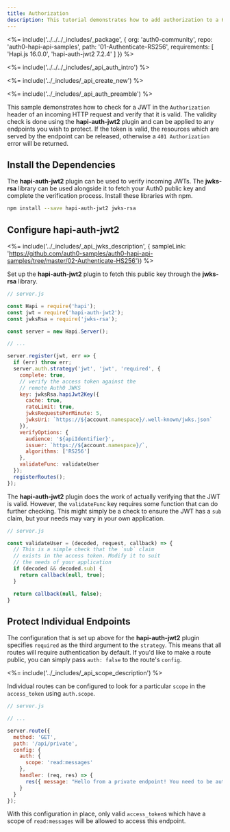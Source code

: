 ```yaml
---
title: Authorization
description: This tutorial demonstrates how to add authorization to a Hapi.js API
---
```


<%= include('../../../_includes/_package', {
  org: 'auth0-community',
  repo: 'auth0-hapi-api-samples',
  path: '01-Authenticate-RS256',
  requirements: [
    'Hapi.js 16.0.0',
    'hapi-auth-jwt2 7.2.4'
  ]
}) %>

<%= include('../../../_includes/_api_auth_intro') %>

<%= include('../_includes/_api_create_new') %>

<%= include('../_includes/_api_auth_preamble') %>

This sample demonstrates how to check for a JWT in the `Authorization` header of an incoming HTTP request and verify that it is valid. The validity check is done using the **hapi-auth-jwt2** plugin and can be applied to any endpoints you wish to protect. If the token is valid, the resources which are served by the endpoint can be released, otherwise a `401 Authorization` error will be returned.

## Install the Dependencies

The **hapi-auth-jwt2** plugin can be used to verify incoming JWTs. The **jwks-rsa** library can be used alongside it to fetch your Auth0 public key and complete the verification process. Install these libraries with npm.

```bash
npm install --save hapi-auth-jwt2 jwks-rsa
```

## Configure hapi-auth-jwt2

<%= include('../_includes/_api_jwks_description', { sampleLink: 'https://github.com/auth0-samples/auth0-hapi-api-samples/tree/master/02-Authenticate-HS256'}) %>

Set up the **hapi-auth-jwt2** plugin to fetch this public key through the **jwks-rsa** library.

```js
// server.js

const Hapi = require('hapi');
const jwt = require('hapi-auth-jwt2');
const jwksRsa = require('jwks-rsa');

const server = new Hapi.Server();

// ...

server.register(jwt, err => {
  if (err) throw err;
  server.auth.strategy('jwt', 'jwt', 'required', {
    complete: true,
    // verify the access token against the
    // remote Auth0 JWKS 
    key: jwksRsa.hapiJwt2Key({
      cache: true,
      rateLimit: true,
      jwksRequestsPerMinute: 5,
      jwksUri: `https://${account.namespace}/.well-known/jwks.json`
    }),
    verifyOptions: {
      audience: '${apiIdentifier}',
      issuer: `https://${account.namespace}/`,
      algorithms: ['RS256']
    },
    validateFunc: validateUser
  });
  registerRoutes();
});
```

The **hapi-auth-jwt2** plugin does the work of actually verifying that the JWT is valid. However, the `validateFunc` key requires some function that can do further checking. This might simply be a check to ensure the JWT has a `sub` claim, but your needs may vary in your own application.

```js
// server.js

const validateUser = (decoded, request, callback) => {
  // This is a simple check that the `sub` claim
  // exists in the access token. Modify it to suit
  // the needs of your application
  if (decoded && decoded.sub) {
    return callback(null, true);
  }

  return callback(null, false);
}
```

## Protect Individual Endpoints

The configuration that is set up above for the **hapi-auth-jwt2** plugin specifies `required` as the third argument to the `strategy`. This means that all routes will require authentication by default. If you'd like to make a route public, you can simply pass `auth: false` to the route's `config`.

<%= include('../_includes/_api_scope_description') %>

Individual routes can be configured to look for a particular `scope` in the `access_token` using `auth.scope`.

```js
// server.js

// ...

server.route({
  method: 'GET',
  path: '/api/private',
  config: {
    auth: {
      scope: 'read:messages'
    },
    handler: (req, res) => {
      res({ message: "Hello from a private endpoint! You need to be authenticated and have a scope of read:messages to see this." });
    }
  }
});
```

With this configuration in place, only valid `access_token`s which have a scope of `read:messages` will be allowed to access this endpoint.